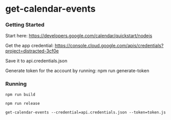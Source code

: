 # get-calendar-events

### Getting Started

Start here: https://developers.google.com/calendar/quickstart/nodejs

Get the app credential: https://console.cloud.google.com/apis/credentials?project=distracted-3cf0e 

Save it to api.credentials.json

Generate token for the account by running: npm run generate-token

### Running

```
npm run build

npm run release

get-calendar-events --credential=api.credentials.json --token=token.js
```
